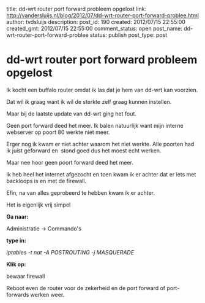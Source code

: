 title: dd-wrt router port forward probleem opgelost
link: http://vandersluijs.nl/blog/2012/07/dd-wrt-router-port-forward-problee.html
author: tvdsluijs
description: 
post_id: 190
created: 2012/07/15 22:55:00
created_gmt: 2012/07/15 22:55:00
comment_status: open
post_name: dd-wrt-router-port-forward-problee
status: publish
post_type: post

# dd-wrt router port forward probleem opgelost

Ik kocht een buffalo router omdat ik las dat je hem van dd-wrt kan voorzien.  
  
Dat wil ik graag want ik wil de sterkte zelf graag kunnen instellen.  
  
Maar bij de laatste update van dd-wrt ging het fout.   
  
Geen port forward deed het meer. Ik balen natuurlijk want mijn interne webserver op poort 80 werkte niet meer.  
  
Erger nog ik kwam er niet achter waarom het niet werkte. Alle poorten had ik juist geforward en  stond goed dus het moest echt werken.  
  
Maar nee hoor geen poort forward deed het meer.  
  
Ik heb heel het internet afgezocht en toen kwam ik er achter dat er iets met backloops is en met de firewall.  
  
Efin, na van alles geprobeerd te hebben kwam ik er achter.  
  
Het is eigenlijk vrij simpel  
  
**Ga naar:**  
  
Administratie -> Commando's  
  
**type in:**  
  
_iptables -t nat -A POSTROUTING -j MASQUERADE_  
  
**Klik op:**  
  
bewaar firewall  
  
Reboot even de router voor de zekerheid en de port forward of port-forwards werken weer.